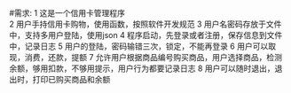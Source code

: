 #需求:
    1 这是一个信用卡管理程序  
    2 用户手持信用卡购物，使用函数，按照软件开发规范
    3 用户名密码存放于文件中，支持多用户登陆，使用json
    4 程序启动，先登录或者注册，保存信息到文件中，记录日志
    5 用户的登陆，密码输错三次，锁定，不能再登录
    6 用户可以取现，消费，还款，提额
    7 允许用户根据商品编号购买商品，用户选择商品，检测余额，够用扣款，不够用提示，用户行为都要记录日志
    8 用户可以随时退出，退出时，打印已购买商品和余额    